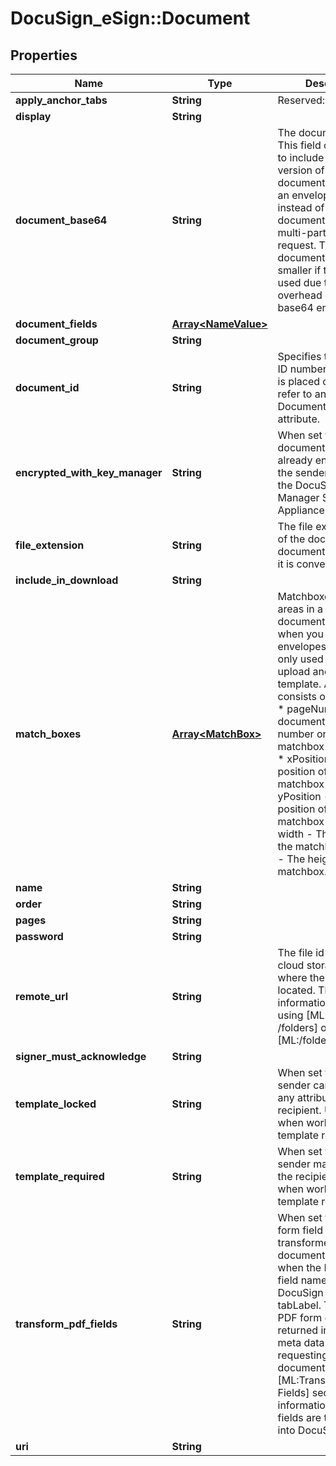 # DocuSign_eSign::Document

## Properties
Name | Type | Description | Notes
------------ | ------------- | ------------- | -------------
**apply_anchor_tabs** | **String** | Reserved: TBD | [optional] 
**display** | **String** |  | [optional] 
**document_base64** | **String** | The document’s bytes. This field can be used to include a base64 version of the document bytes within an envelope definition instead of sending the document using a multi-part HTTP request. The maximum document size is smaller if this field is used due to the overhead of the base64 encoding. | [optional] 
**document_fields** | [**Array&lt;NameValue&gt;**](NameValue.md) |  | [optional] 
**document_group** | **String** |  | [optional] 
**document_id** | **String** | Specifies the document ID number that the tab is placed on. This must refer to an existing Document&#39;s ID attribute. | [optional] 
**encrypted_with_key_manager** | **String** | When set to **true**, the document is been already encrypted by the sender for use with the DocuSign Key Manager Security Appliance.   | [optional] 
**file_extension** | **String** | The file extension type of the document. If the document is not a PDF it is converted to a PDF.   | [optional] 
**include_in_download** | **String** |  | [optional] 
**match_boxes** | [**Array&lt;MatchBox&gt;**](MatchBox.md) | Matchboxes define areas in a document for document matching when you are creating envelopes. They are only used when you upload and edit a template.   A matchbox consists of 5 elements:  * pageNumber - The document page number  on which the matchbox will appear.  * xPosition - The x position of the matchbox on a page.  * yPosition - The y position of the matchbox on a page. * width - The width of the matchbox.  * height - The height of the matchbox.   | [optional] 
**name** | **String** |  | [optional] 
**order** | **String** |  | [optional] 
**pages** | **String** |  | [optional] 
**password** | **String** |  | [optional] 
**remote_url** | **String** | The file id from the cloud storage service where the document is located. This information is returned using [ML:GET /folders] or [ML:/folders/{folderid}].  | [optional] 
**signer_must_acknowledge** | **String** |  | [optional] 
**template_locked** | **String** | When set to **true**, the sender cannot change any attributes of the recipient. Used only when working with template recipients.  | [optional] 
**template_required** | **String** | When set to **true**, the sender may not remove the recipient. Used only when working with template recipients. | [optional] 
**transform_pdf_fields** | **String** | When set to **true**, PDF form field data is transformed into document tab values when the PDF form field name matches the DocuSign custom tab tabLabel. The resulting PDF form data is also returned in the PDF meta data when requesting the document PDF. See the [ML:Transform PDF Fields] section for more information about how fields are transformed into DocuSign tabs.  | [optional] 
**uri** | **String** |  | [optional] 


